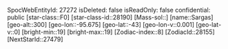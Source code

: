 ﻿---
location: [-43,-95.675,300]
type: Station
tags:
- astro/Star

---
SpocWebEntityId: 27272
isDeleted: false
isReadOnly: false
confidential: public
[star-class::F0]
[star-class-id::28190]
[Mass-sol::]
[name::Sargas]
[geo-alt::300]
[geo-lon::-95.675]
[geo-lat::-43]
[geo-lon-v::0.001]
[geo-lat-v::0]
[bright-min::19]
[bright-max::19]
[Zodiac-index::8]
[ZodiacId::28155]
[NextStarId::27479]

